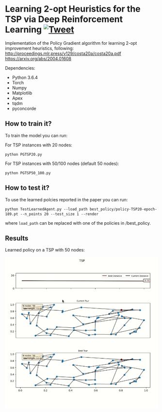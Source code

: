 # Learning 2-opt Heuristics for the TSP via Deep Reinforcement Learning [![Tweet](https://img.shields.io/twitter/url/http/shields.io.svg?style=social)](https://twitter.com/intent/tweet?text=Learning%20to%20perform%202-opt%20heuristics%20with%20DRL&url=https://github.com/paulorocosta/learning-2opt-drl&hashtags=tsp,2opt,ai,rl)


Implementation of the Policy Gradient algorithm for learning 2-opt improvement heuristics, following: 
http://proceedings.mlr.press/v129/costa20a/costa20a.pdf
https://arxiv.org/abs/2004.01608 

Dependencies: 
- Python 3.6.4
- Torch
- Numpy
- Matplotlib
- Apex
- tqdm
- pyconcorde


## How to train it?

To train the model you can run:

For TSP instances with 20 nodes:
```
python PGTSP20.py
```
For TSP instances with 50/100 nodes (default 50 nodes):
```
python PGTSP50_100.py
```

## How to test it?

To use the learned polcies reported in the paper you can run:
```
python TestLearnedAgent.py --load_path best_policy/policy-TSP20-epoch-189.pt --n_points 20 --test_size 1 --render 
```
where ``` load_path ``` can be replaced with one of the policies in /best_policy. 

## Results

Learned policy on a TSP with 50 nodes:

![Alt Text](data/tsp50.gif)
